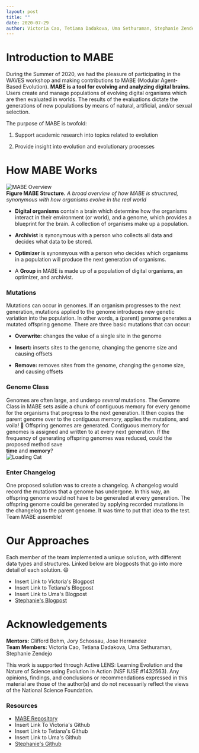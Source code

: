 ```yaml
---
layout: post
title: ""
date: 2020-07-29
author: Victoria Cao, Tetiana Dadakova, Uma Sethuraman, Stephanie Zendejo
---
```


# Introduction to MABE 
During the Summer of 2020, we had the pleasure of participating in the WAVES workshop and making contributions to MABE (Modular Agent-Based Evolution). **MABE is a tool for evolving and analyzing digital brains.** Users create and manage populations of evolving digital organisms which are then evaluated in worlds. The results of the evaluations dictate the generations of new populations by means of natural, artificial, and/or sexual selection.  

The purpose of MABE is twofold:
1. Support academic research into topics related to evolution

2. Provide insight into evolution and evolutionary processes  

# How MABE Works 
![MABE Overview](https://i.imgur.com/WwKJYt4.png)  
**Figure MABE Structure.** _A broad overview of how MABE is structured, synonymous with how organisms evolve in the real world_  
- **Digital organisms** contain a brain which determine how the organisms interact in their environment (or world), and a genome, which provides a blueprint for the brain. A collection of organisms make up a population.

- **Archivist** is synonymous with a person who collects all data and decides what data to be stored.

- **Optimizer** is synonmyous with a person who decides which organisms in a population will produce the next generation of organisms.

- A **Group** in MABE is made up of a population of digital organisms, an optimizer, and archivist.

### Mutations
Mutations can occur in genomes. If an organism progresses to the next generation, mutations applied to the genome introduces new genetic variation into the population. In other words, a (parent) genome generates a mutated offspring genome. There are three basic mutations that can occur:
- **Overwrite:** changes the value of a single site in the genome

- **Insert:** inserts sites to the genome, changing the genome size and causing offsets

- **Remove:** removes sites from the genome, changing the genome size, and causing offsets

### Genome Class
Genomes are often large, and undergo _several_ mutations. The Genome Class in MABE sets aside a chunk of contiguous memory for every genome for the organisms that progress to the next generation. It then copies the parent genome over to the contiguous memory, applies the mutations, and voila! :tada: Offspring genomes are generated. Contiguous memory for genomes is assigned and written to at every next generation. If the frequency of generating offspring genomes was reduced, could the proposed method save  
**time** and **memory**?  
![Loading Cat](https://i.imgur.com/6CLU31c.gif)  

### Enter Changelog
One proposed solution was to create a changelog. A changelog would record the mutations that a genome has undergone. In this way, an offspring genome would not have to be generated at every generation. The offspring genome could be generated by applying recorded mutations in the changelog to the parent genome. It was time to put that idea to the test. Team MABE assemble!

# Our Approaches  
Each member of the team implemented a unique solution, with different data types and structures. Linked below are blogposts that go into more detail of each solution. :smile:  
* Insert Link to Victoria's Blogpost  
* Insert Link to Tetiana's Blogpost  
* Insert Link to Uma's Blogpost  
* [Stephanie's Blogpost](https://szendejo.github.io/waves/blog/StephanieZendejo.html)
  
    
      
      
      
      
      
      
# Acknowledgements
**Mentors:** Clifford Bohm, Jory Schossau, Jose Hernandez  
**Team Members:** Victoria Cao, Tetiana Dadakova, Uma Sethuraman, Stephanie Zendejo

This work is supported through Active LENS: Learning Evolution and the Nature of Science using Evolution in Action (NSF IUSE #1432563). Any opinions, findings, and conclusions or recommendations expressed in this material are those of the author(s) and do not necessarily reflect the views of the National Science Foundation.

### Resources
* [MABE Repository](https://github.com/Hintzelab/MABE)  
* Insert Link To Victoria's Github  
* Insert Link to Tetiana's Github  
* Insert Link to Uma's Github  
* [Stephanie's Github](https://github.com/szendejo)  
